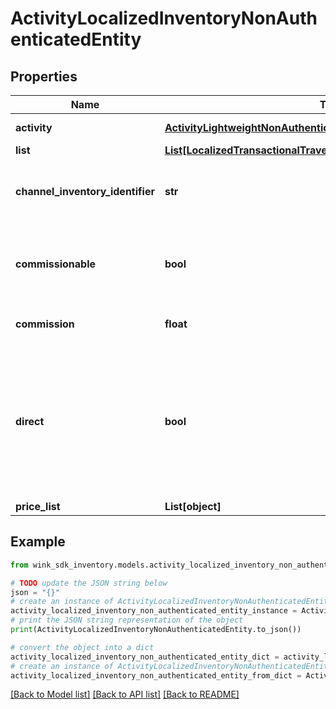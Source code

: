 # ActivityLocalizedInventoryNonAuthenticatedEntity


## Properties

Name | Type | Description | Notes
------------ | ------------- | ------------- | -------------
**activity** | [**ActivityLightweightNonAuthenticatedEntity**](ActivityLightweightNonAuthenticatedEntity.md) | Inventory data object | [optional] [readonly] 
**list** | [**List[LocalizedTransactionalTravelInventoryNonAuthenticatedEntity]**](LocalizedTransactionalTravelInventoryNonAuthenticatedEntity.md) |  | [optional] 
**channel_inventory_identifier** | **str** | Channel inventory identifier referencing this record. | [optional] 
**commissionable** | **bool** | Whether this package is commissionable based on the incoming sales channel. | [optional] 
**commission** | **float** | The commission percentage. | [optional] 
**direct** | **bool** | Indicates whether the blocking from sales channel is direct or not. If you are a travel agent doing your own acquiring, this flag has to be true to make a booking. | [default to False]
**price_list** | **List[object]** |  | [optional] 

## Example

```python
from wink_sdk_inventory.models.activity_localized_inventory_non_authenticated_entity import ActivityLocalizedInventoryNonAuthenticatedEntity

# TODO update the JSON string below
json = "{}"
# create an instance of ActivityLocalizedInventoryNonAuthenticatedEntity from a JSON string
activity_localized_inventory_non_authenticated_entity_instance = ActivityLocalizedInventoryNonAuthenticatedEntity.from_json(json)
# print the JSON string representation of the object
print(ActivityLocalizedInventoryNonAuthenticatedEntity.to_json())

# convert the object into a dict
activity_localized_inventory_non_authenticated_entity_dict = activity_localized_inventory_non_authenticated_entity_instance.to_dict()
# create an instance of ActivityLocalizedInventoryNonAuthenticatedEntity from a dict
activity_localized_inventory_non_authenticated_entity_from_dict = ActivityLocalizedInventoryNonAuthenticatedEntity.from_dict(activity_localized_inventory_non_authenticated_entity_dict)
```
[[Back to Model list]](../README.md#documentation-for-models) [[Back to API list]](../README.md#documentation-for-api-endpoints) [[Back to README]](../README.md)


